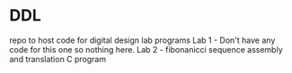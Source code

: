 # DDL
repo to host code for digital design lab programs
Lab 1 - Don't have any code for this one so nothing here. 
Lab 2 - fibonanicci sequence assembly and translation C program
